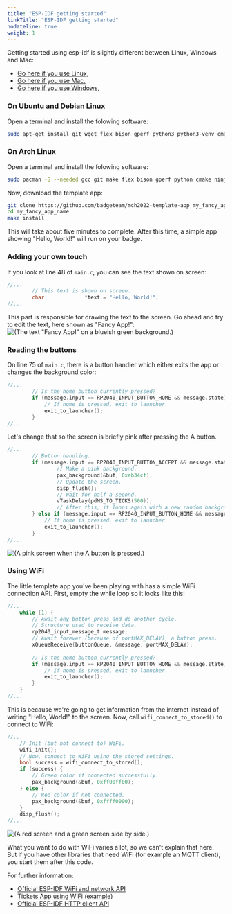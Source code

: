 ```yaml
---
title: "ESP-IDF getting started"
linkTitle: "ESP-IDF getting started"
nodateline: true
weight: 1
---
```




Getting started using esp-idf is slightly different between Linux, Windows and Mac:
- [Go here if you use Linux,](#on-ubuntu-and-debian)
- [Go here if you use Mac.](TEMPLATELINK)
- [Go here if you use Windows,](TEMPLATELINK)


### On Ubuntu and Debian Linux
Open a terminal and install the folowing software:
```bash
sudo apt-get install git wget flex bison gperf python3 python3-venv cmake ninja-build ccache libffi-dev libssl-dev dfu-util libusb-1.0-0
```

### On Arch Linux
Open a terminal and install the folowing software:
```bash
sudo pacman -S --needed gcc git make flex bison gperf python cmake ninja ccache dfu-util libusb
```

Now, download the template app:
```bash
git clone https://github.com/badgeteam/mch2022-template-app my_fancy_app_name
cd my_fancy_app_name
make install
```
This will take about five minutes to complete. After this time, a simple app showing "Hello, World!" will run on your badge.

### Adding your own touch
If you look at line 48 of `main.c`, you can see the text shown on screen:
```c
//...
        // This text is shown on screen.
        char             *text = "Hello, World!";
//...
```
This part is responsible for drawing the text to the screen.
Go ahead and try to edit the text, here shown as "Fancy App!":
![(The text "Fancy App!" on a blueish green background.)](template_fancy_app.jpg)

### Reading the buttons
On line 75 of `main.c`, there is a button handler which either exits the app or changes the background color:
```c
//...
        // Is the home button currently pressed?
        if (message.input == RP2040_INPUT_BUTTON_HOME && message.state) {
            // If home is pressed, exit to launcher.
            exit_to_launcher();
        }
//...
```

Let's change that so the screen is briefly pink after pressing the A button.
```c
//...
        // Button handling.
        if (message.input == RP2040_INPUT_BUTTON_ACCEPT && message.state) {
                // Make a pink background.
                pax_background(&buf, 0xeb34cf);
                // Update the screen.
                disp_flush();
                // Wait for half a second.
                vTaskDelay(pdMS_TO_TICKS(500));
                // After this, it loops again with a new random background color.
        } else if (message.input == RP2040_INPUT_BUTTON_HOME && message.state) {
            // If home is pressed, exit to launcher.
            exit_to_launcher();
        }
//...
```
![(A pink screen when the A button is pressed.)](template_pink_screen.jpg)

### Using WiFi
The little template app you've been playing with has a simple WiFi connection API.
First, empty the while loop so it looks like this:
```c
//...
    while (1) {
        // Await any button press and do another cycle.
        // Structure used to receive data.
        rp2040_input_message_t message;
        // Await forever (because of portMAX_DELAY), a button press.
        xQueueReceive(buttonQueue, &message, portMAX_DELAY);
        
        // Is the home button currently pressed?
        if (message.input == RP2040_INPUT_BUTTON_HOME && message.state) {
            // If home is pressed, exit to launcher.
            exit_to_launcher();
        }
    }
//...
```
This is because we're going to get information from the internet instead of writing "Hello, World!" to the screen.
Now, call `wifi_connect_to_stored()` to connect to WiFi:
```c
//...
    // Init (but not connect to) WiFi.
    wifi_init();
    // Now, connect to WiFi using the stored settings.
    bool success = wifi_connect_to_stored();
    if (success) {
        // Green color if connected successfully.
        pax_background(&buf, 0xff00ff00);
    } else {
        // Red color if not connected.
        pax_background(&buf, 0xffff0000);
    }
    disp_flush();
//...
```
![(A red screen and a green screen side by side.)](template_wifi.png)

What you want to do with WiFi varies a lot, so we can't explain that here. But if you have other libraries that need WiFi (for example an MQTT client), you start them after this code.

For further information:
- [Official ESP-IDF WiFi and network API](https://docs.espressif.com/projects/esp-idf/en/latest/esp32/api-reference/network/index.html#wi-fi)
- [Tickets App using WiFi (example)](https://github.com/badgeteam/mch2022-esp32-app-tickets)
- [Official ESP-IDF HTTP client API](https://docs.espressif.com/projects/esp-idf/en/latest/esp32/api-reference/protocols/esp_http_client.html)
